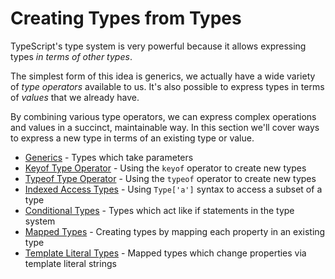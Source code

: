 # Creating Types from Types

TypeScript's type system is very powerful because it allows expressing types _in terms of other types_.

The simplest form of this idea is generics, we actually have a wide variety of _type operators_ available to us.
It's also possible to express types in terms of _values_ that we already have.

By combining various type operators, we can express complex operations and values in a succinct, maintainable way.
In this section we'll cover ways to express a new type in terms of an existing type or value.

- [Generics](/docs/handbook/2/generics.html) - Types which take parameters
- [Keyof Type Operator](/docs/handbook/2/keyof-types.html) - Using the `keyof` operator to create new types
- [Typeof Type Operator](/docs/handbook/2/typeof-types.html) - Using the `typeof` operator to create new types
- [Indexed Access Types](/docs/handbook/2/indexed-access-types.html) - Using `Type['a']` syntax to access a subset of a type
- [Conditional Types](/docs/handbook/2/conditional-types.html) - Types which act like if statements in the type system
- [Mapped Types](/docs/handbook/2/mapped-types.html) - Creating types by mapping each property in an existing type
- [Template Literal Types](/docs/handbook/2/template-literal-types.html) - Mapped types which change properties via template literal strings
